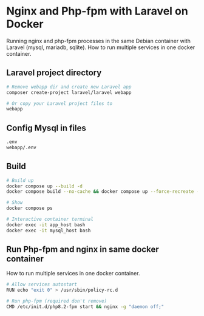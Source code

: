 # Nginx and Php-fpm with Laravel on Docker

Running nginx and php-fpm processes in the same Debian container with Laravel (mysql, mariadb, sqlite). How to run multiple services in one docker container.

## Laravel project directory

```sh
# Remove webapp dir and create new Laravel app
composer create-project laravel/laravel webapp

# Or copy your Laravel project files to
webapp
```

## Config Mysql in files

```sh
.env
webapp/.env
```

## Build

```sh
# Build up
docker compose up --build -d
docker compose build --no-cache && docker compose up --force-recreate -d

# Show
docker compose ps

# Interactive container terminal
docker exec -it app_host bash
docker exec -it mysql_host bash
```

## Run Php-fpm and nginx in same docker container

How to run multiple services in one docker container.

```sh
# Allow services autostart
RUN echo "exit 0" > /usr/sbin/policy-rc.d

# Run php-fpm (required don't remove)
CMD /etc/init.d/php8.2-fpm start && nginx -g "daemon off;"
```
